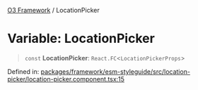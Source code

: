 [O3 Framework](../API.md) / LocationPicker

# Variable: LocationPicker

> `const` **LocationPicker**: `React.FC`\<`LocationPickerProps`\>

Defined in: [packages/framework/esm-styleguide/src/location-picker/location-picker.component.tsx:15](https://github.com/openmrs/openmrs-esm-core/blob/85cde3ce59cd3d29230c98040a3f53525e808725/packages/framework/esm-styleguide/src/location-picker/location-picker.component.tsx#L15)
